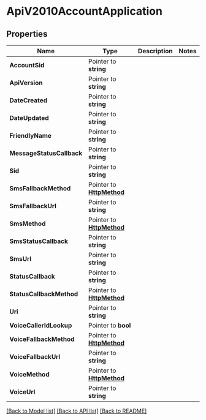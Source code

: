 # ApiV2010AccountApplication

## Properties

Name | Type | Description | Notes
------------ | ------------- | ------------- | -------------
**AccountSid** | Pointer to **string** |  |
**ApiVersion** | Pointer to **string** |  |
**DateCreated** | Pointer to **string** |  |
**DateUpdated** | Pointer to **string** |  |
**FriendlyName** | Pointer to **string** |  |
**MessageStatusCallback** | Pointer to **string** |  |
**Sid** | Pointer to **string** |  |
**SmsFallbackMethod** | Pointer to [**HttpMethod**](http_method.md) |  |
**SmsFallbackUrl** | Pointer to **string** |  |
**SmsMethod** | Pointer to [**HttpMethod**](http_method.md) |  |
**SmsStatusCallback** | Pointer to **string** |  |
**SmsUrl** | Pointer to **string** |  |
**StatusCallback** | Pointer to **string** |  |
**StatusCallbackMethod** | Pointer to [**HttpMethod**](http_method.md) |  |
**Uri** | Pointer to **string** |  |
**VoiceCallerIdLookup** | Pointer to **bool** |  |
**VoiceFallbackMethod** | Pointer to [**HttpMethod**](http_method.md) |  |
**VoiceFallbackUrl** | Pointer to **string** |  |
**VoiceMethod** | Pointer to [**HttpMethod**](http_method.md) |  |
**VoiceUrl** | Pointer to **string** |  |

[[Back to Model list]](../README.md#documentation-for-models) [[Back to API list]](../README.md#documentation-for-api-endpoints) [[Back to README]](../README.md)


